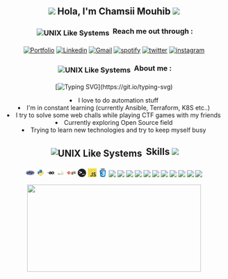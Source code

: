 <div align="center">
  
## <img src="https://media.giphy.com/media/3o7aD2d7hy9ktXNDP2/giphy.gif" width="35"> Hola, I'm Chamsii Mouhib <img src="https://media.giphy.com/media/3o7aD2d7hy9ktXNDP2/giphy.gif" width="35">
### <img src="https://upload.wikimedia.org/wikipedia/commons/thumb/3/35/Tux.svg/640px-Tux.svg.png" alt="UNIX Like Systems" width="10" height="15"  style="vertical-align:top; margin:4px"> Reach me out through :
[![Portfolio](https://img.shields.io/badge/-Portfolio-black?style=flat&logo=appveyor&logoColor=white)](https://chxmxii.github.io/portfolio/)
[![Linkedin](https://img.shields.io/badge/-Chamsii.Mouhib-black?style=flat&logo=Linkedin&logoColor=white)](https://www.linkedin.com/in/mouhib-chm/) [![Gmail](https://img.shields.io/badge/-Chamsii.Mouhib-black?style=flat&logo=Gmail&logoColor=white)](mailto:chamsii.mouhib@gmail.com
) 
[![spotify](https://img.shields.io/badge/-Spotify-black?style=flat&logo=spotify&logoColor=white)](https://open.spotify.com/artist/14KuzLPV2nlreceeJmq9Js?si=Uw5qLatuQ-ytST0aLTPSBg)
  [![twitter](https://img.shields.io/badge/-Twitter-black?style=flat&logo=twitter&logoColor=white)](https://twitter.com/chxmxii_)
   [![instagram](https://img.shields.io/badge/-Instagram-black?style=flat&logo=instagram&logoColor=white)](https://www.instagram.com/mouhibchamsii/)


###   <img src="https://upload.wikimedia.org/wikipedia/commons/thumb/3/35/Tux.svg/640px-Tux.svg.png" alt="UNIX Like Systems" width="10" height="15"  style="vertical-align:top; margin:4px"> About me : 
[![Typing SVG](https://readme-typing-svg.herokuapp.com?font=Fira+Code&pause=1000&color=black&center=true&vCenter=true&width=435&lines=Cybersecurity+Engineering+Student;Cloud+enthusiast;CTF+Player;Music+Producer%2C+Sometimes..)](https://git.io/typing-svg)
  <li> I love to do automation stuff </li>
  <li>I'm in constant learning (currently Ansible, Terraform, K8S etc..)</li>
  <li> I try to solve some web challs while playing CTF games with my friends </li> 
  <li>Currently exploring Open Source field</li>
  <li>Trying to learn new technologies and try to keep myself busy</li>

## <img src="https://upload.wikimedia.org/wikipedia/commons/thumb/3/35/Tux.svg/640px-Tux.svg.png" alt="UNIX Like Systems" width="10" height="15"  style="vertical-align:top; margin:4px"> Skills <img src="https://media.giphy.com/media/QssGEmpkyEOhBCb7e1/giphy.gif" width="25px">
<code><img height="20" src="https://raw.githubusercontent.com/github/explore/80688e429a7d4ef2fca1e82350fe8e3517d3494d/topics/php/php.png"></code>
<code><img height="20" src="https://raw.githubusercontent.com/github/explore/80688e429a7d4ef2fca1e82350fe8e3517d3494d/topics/python/python.png"></code>
<code><img height="20" src="https://raw.githubusercontent.com/github/explore/80688e429a7d4ef2fca1e82350fe8e3517d3494d/topics/go/go.png"></code>
<code><img height="20" src="https://raw.githubusercontent.com/github/explore/80688e429a7d4ef2fca1e82350fe8e3517d3494d/topics/mysql/mysql.png"></code>
<code><img height="20" src="https://raw.githubusercontent.com/github/explore/80688e429a7d4ef2fca1e82350fe8e3517d3494d/topics/git/git.png"></code>
<code><img height="20" src="https://raw.githubusercontent.com/github/explore/80688e429a7d4ef2fca1e82350fe8e3517d3494d/topics/terminal/terminal.png"></code>
<code><img height="20" src="https://raw.githubusercontent.com/github/explore/80688e429a7d4ef2fca1e82350fe8e3517d3494d/topics/javascript/javascript.png"></code>
<code><img height="20" src="https://raw.githubusercontent.com/github/explore/80688e429a7d4ef2fca1e82350fe8e3517d3494d/topics/css/css.png"></code>
<code><img height="20" src="https://www.vectorlogo.zone/logos/jenkins/jenkins-ar21.svg"></code>
<code><img height="20" src="https://www.vectorlogo.zone/logos/kubernetes/kubernetes-ar21.svg"></code>
<code><img height="20" src="https://www.vectorlogo.zone/logos/amazon_aws/amazon_aws-ar21.svg"></code>
<code><img height="20" src="https://www.vectorlogo.zone/logos/terraformio/terraformio-ar21.svg"></code>
<code><img height="20" src="https://www.vectorlogo.zone/logos/ansible/ansible-ar21.svg"></code>
<code><img height="20" src="https://www.vectorlogo.zone/logos/redhat/redhat-ar21.svg"></code>
 <code><img height="20" src="https://www.vectorlogo.zone/logos/docker/docker-ar21.svg"></code>
  <code><img height="20" src="https://www.vectorlogo.zone/logos/pocoo_flask/pocoo_flask-ar21.svg"></code>
 <code><img height="20" src="https://www.vectorlogo.zone/logos/djangoproject/djangoproject-ar21.svg"></code>
  <code><img height="20" src="https://www.vectorlogo.zone/logos/argoprojio/argoprojio-ar21.svg"></code>
 <code><img height="20" src="https://www.vectorlogo.zone/logos/cloudflare/cloudflare-ar21.svg"></code>
   
</div>

<div align="center">
<img src="https://i.imgur.com/ItouU.giff" width="400" height="200"/>
 </div>
